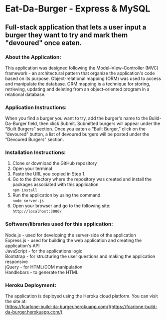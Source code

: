 # Eat-Da-Burger - Express & MySQL

## Full-stack application that lets a user input a burger they want to try and mark them "devoured" once eaten.

### About the Application:  
This application was designed following the Model–View–Controller (MVC) framework - an architectural pattern that organize the application's code based on its purpose.  Object-relational mapping (ORM) was used to access and manipulate the database.  ORM mapping is a technique for storing, retrieving, updating and deleting from an object-oriented program in a relational database.

### Application Instructions:  
When you find a burger you want to try, add the burger's name to the Build-Da-Burger field, then click Submit.  Submitted burgers will appear under the "Built Burgers" section. Once you eaten a “Built Burger,” click on the “devoured” button, a list of devoured burgers will be posted under the “Devoured Burgers” section.

### Installation Instructions:  
1. Clone or download the GitHub repository
2. Open your terminal  
3. Paste the URL you copied in Step 1.    
5. Go to the directory where the repository was created and install the packages associated with this application  
`npm install`  
6. Run the application by using the command:   
`node server.js` 
7. Open your browser and go to the following site:  
`http://localhost:3000/`  


### Software/libraries used for this application:
Node.js - used for developing the server-side of the application  
Express.js - used for building the web application and creating the application's API  
JavaScript - for the applications logic  
Bootstrap - for structuring the user questions and making the application responsive  
jQuery - for HTML/DOM manipulation  
Handlebars - to generate the HTML


### Heroku Deployment:  
The application is deployed using the Heroku cloud platform.  You can visit the site at:  
[https://fcarlone-build-da-burger.herokuapp.com/](https://fcarlone-build-da-burger.herokuapp.com/)
